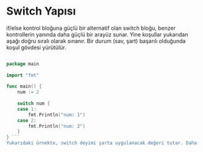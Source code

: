 # Switch Yapısı
if/else kontrol bloğuna güçlü bir alternatif olan switch bloğu, benzer kontrollerin yanında daha güçlü bir arayüz sunar. Yine koşullar yukarıdan aşağı doğru sıralı olarak sınanır. Bir durum (sav, şart) başarılı olduğunda koşul gövdesi yürütülür.

```go

package main
 
import "fmt"
 
func main() {
    num := 2
 
    switch num {
    case 1:
        fmt.Println("num: 1")
    case 2:
        fmt.Println("num: 2")
    }
} ```
Yukarıdaki örnekte, switch deyimi şarta uygulanacak değeri tutar. Daha sonra case deyimleri ile sırayla koşullar sınanır. Kazanan durum gövdesi çalıştırılır.
